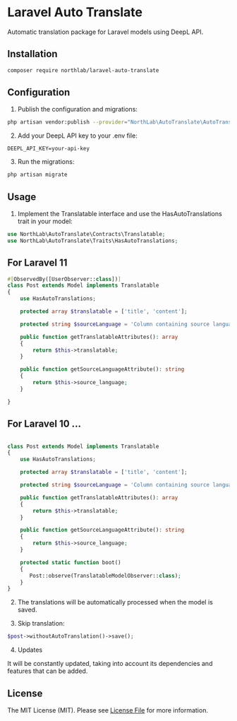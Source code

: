 # Laravel Auto Translate

Automatic translation package for Laravel models using DeepL API.

## Installation

```bash
composer require northlab/laravel-auto-translate
```

## Configuration

1. Publish the configuration and migrations:
```bash
php artisan vendor:publish --provider="NorthLab\AutoTranslate\AutoTranslateServiceProvider"
```

2. Add your DeepL API key to your .env file:
```env
DEEPL_API_KEY=your-api-key
```

3. Run the migrations:
```bash
php artisan migrate
```

## Usage

1. Implement the Translatable interface and use the HasAutoTranslations trait in your model:

```php
use NorthLab\AutoTranslate\Contracts\Translatable;
use NorthLab\AutoTranslate\Traits\HasAutoTranslations;
```
## For Laravel 11 
```php
#[ObservedBy([UserObserver::class])]
class Post extends Model implements Translatable
{
    use HasAutoTranslations;

    protected array $translatable = ['title', 'content'];

    protected string $sourceLanguage = 'Column containing source language'

    public function getTranslatableAttributes(): array
    {
        return $this->translatable;
    }

    public function getSourceLanguageAttribute(): string
    {
        return $this->source_language;
    }

}
```
## For Laravel 10 ...
```php

class Post extends Model implements Translatable
{
    use HasAutoTranslations;

    protected array $translatable = ['title', 'content'];

    protected string $sourceLanguage = 'Column containing source language'

    public function getTranslatableAttributes(): array
    {
        return $this->translatable;
    }

    public function getSourceLanguageAttribute(): string
    {
        return $this->source_language;
    }

    protected static function boot()
    {
       Post::observe(TranslatableModelObserver::class);
    }
}
```
2. The translations will be automatically processed when the model is saved.

3. Skip translation:

```php
$post->withoutAutoTranslation()->save();
```
4. Updates

It will be constantly updated, taking into account its dependencies and features that can be added.

## License

The MIT License (MIT). Please see [License File](LICENSE.md) for more information.
